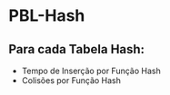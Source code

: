 # PBL-Hash

## Para cada Tabela Hash:

* Tempo de Inserção por Função Hash
* Colisões por Função Hash